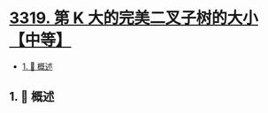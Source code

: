 # [3319. 第 K 大的完美二叉子树的大小【中等】](https://github.com/Tdahuyou/TNotes.leetcode/tree/main/notes/3319.%20%E7%AC%AC%20K%20%E5%A4%A7%E7%9A%84%E5%AE%8C%E7%BE%8E%E4%BA%8C%E5%8F%89%E5%AD%90%E6%A0%91%E7%9A%84%E5%A4%A7%E5%B0%8F%E3%80%90%E4%B8%AD%E7%AD%89%E3%80%91)

<!-- region:toc -->

- [1. 📝 概述](#1--概述)

<!-- endregion:toc -->

## 1. 📝 概述

